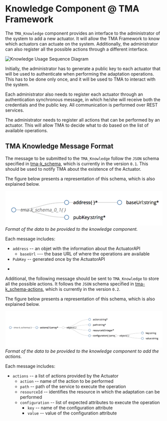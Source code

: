 # Knowledge Component @ TMA Framework

The `TMA_Knowledge` component provides an interface to the administrator of the system to add a new actuator. It will allow the TMA Framework to know which actuators can actuate on the system. Additionally, the administrator can also register all the possible actions through a different interface.

![Knowledge Usage Sequence Diagram](https://github.com/eubr-atmosphere/tma-framework/blob/master/architecture/diagrams/TMA-E/TMA-E_Registration.jpg)

Initially, the administrator has to generate a public key to each actuator that will be used to authenticate when performing the adaptation operations. This has to be done only once, and it will be used to TMA to interact with the system.

Each administrator also needs to register each actuator through an authentication synchronous message, in which he/she will receive both the credentials and the public key. All communication is performed over REST services. 

The administrator needs to register all actions that can be performed by an actuator. This will allow TMA to decide what to do based on the list of available operations.

## TMA Knowledge Message Format

The message to be submitted to the `TMA_Knowledge` follow the `JSON` schema specified in [tma-k_schema](interface/atmosphere_tma-k_schema.json), which is currently in the version `0.1`. This should be used to notify TMA about the existence of the Actuator.

The figure below presents a representation of this schema, which is also explained below.

*![Knowledge Register Schema](interface/tma-k_register.png)Format of the data to be provided to the knowledge component.*

Each message includes:

* `address` -- an objet with the information about the ActuatorAPI
	* `baseUrl` --- the base URL of where the operations are available
* `PubKey` -- generated once by the ActuatorAPI

-

Additional, the following message should be sent to `TMA_Knowledge` to store all the possible actions. It follows the `JSON` schema specified in [tma-k_schema-actions](interface/atmosphere_tma-k_schema-actions.json), which is currently in the version `0.2`.

The figure below presents a representation of this schema, which is also explained below.

*![Knowledge Register Schema](interface/tma-k_actions.png)Format of the data to be provided to the knowledge component to add the actions.*

Each message includes:

* `actions` -- a list of actions provided by the Actuator
	* `action` -- name of the action to be performed
	* `path` -- path of the service to execute the operation
	* `resourceId` -- identifies the resource in which the adaptation can be performed
	* `configuration` -- list of expected attributes to execute the operation
		* `key` -- name of the configuration attribute
		* `value` -- value of the configuration attribute